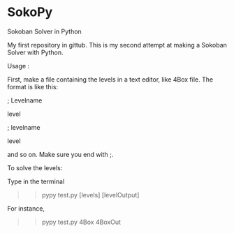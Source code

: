 SokoPy
======

Sokoban Solver in Python


My first repository in gittub. 
This is my second attempt at making a Sokoban Solver with Python.


Usage :

First, make a file containing the levels in a text editor, like 4Box file. The format is like this:

; Levelname

level

; levelname

level

and so on. Make sure you end with ;.

To solve the levels:

Type in the terminal
>> pypy test.py [levels] [levelOutput]

For instance,

>> pypy test.py 4Box 4BoxOut
